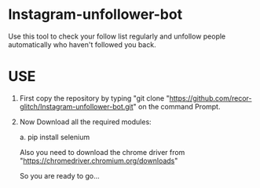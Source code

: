 # Instagram-unfollower-bot
Use this tool to check your follow list regularly and unfollow people automatically who haven't followed you back.

# USE
1. First copy the repository by typing "git clone "https://github.com/recor-glitch/Instagram-unfollower-bot.git" on the command Prompt.

2. Now Download all the required modules:

    a.  pip install selenium
    
    Also you need to download the chrome driver from "https://chromedriver.chromium.org/downloads"
    
    So you are ready to go...
